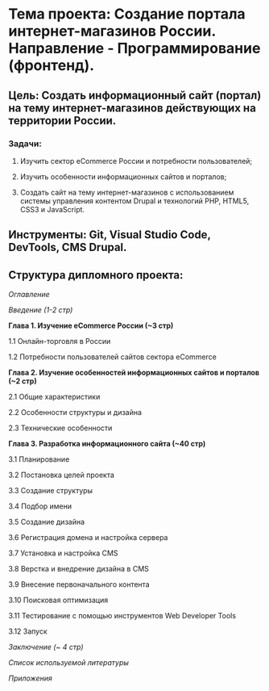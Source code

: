 # **Тема проекта**: Создание портала интернет-магазинов России. Направление - Программирование (фронтенд).
## **Цель**: Создать информационный сайт (портал) на тему интернет-магазинов действующих на территории России.

### **Задачи**:

1. Изучить сектор eCommerce России и потребности пользователей;

2. Изучить особенности информационных сайтов и порталов;

3. Создать сайт на тему интернет-магазинов с использованием системы управления контентом Drupal и технологий PHP, HTML5, CSS3 и JavaScript.

## **Инструменты**: Git, Visual Studio Code, DevTools, CMS Drupal.

## **Структура дипломного проекта**:

_Оглавление_

_Введение (1-2 стр)_

**Глава 1. Изучение eCommerce России (~3 стр)**

1.1 Онлайн-торговля в России

1.2 Потребности пользователей сайтов сектора eCommerce

**Глава 2. Изучение особенностей информационных сайтов и порталов (~2 стр)**

2.1 Общие характеристики

2.2 Особенности структуры и дизайна

2.3 Технические особенности

**Глава 3. Разработка информационного сайта (~40 стр)**

3.1 Планирование

3.2 Постановка целей проекта

3.3 Создание структуры

3.4 Подбор имени

3.5 Создание дизайна

3.6 Регистрация домена и настройка сервера

3.7 Установка и настройка CMS

3.8 Верстка и внедрение дизайна в CMS

3.9 Внесение первоначального контента

3.10 Поисковая оптимизация

3.11 Тестирование с помощью инструментов Web Developer Tools

3.12 Запуск


_Заключение (~ 4 стр)_ 

_Список используемой литературы_ 

_Приложения_
